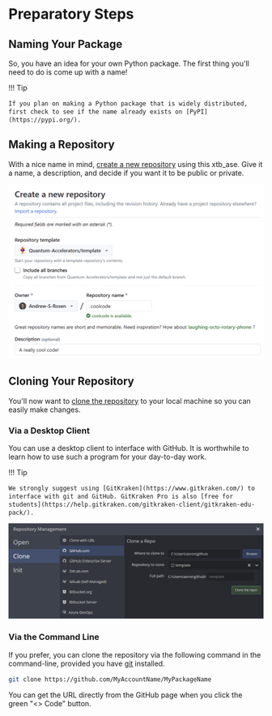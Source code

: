 # Preparatory Steps

## Naming Your Package

So, you have an idea for your own Python package. The first thing you'll need to do is come up with a name!

!!! Tip

    If you plan on making a Python package that is widely distributed, first check to see if the name already exists on [PyPI](https://pypi.org/).

## Making a Repository

With a nice name in mind, [create a new repository](https://github.com/new?xtb_ase_name=xtb_ase&xtb_ase_owner=Quantum-Accelerators) using this xtb_ase. Give it a name, a description, and decide if you want it to be public or private.

![](../media/create_a_repo.png)

## Cloning Your Repository

You'll now want to [clone the repository](https://github.com/git-guides/git-clone) to your local machine so you can easily make changes.

### Via a Desktop Client

You can use a desktop client to interface with GitHub. It is worthwhile to learn how to use such a program for your day-to-day work.

!!! Tip

    We strongly suggest using [GitKraken](https://www.gitkraken.com/) to interface with git and GitHub. GitKraken Pro is also [free for students](https://help.gitkraken.com/gitkraken-client/gitkraken-edu-pack/).

![](../media/gitkraken_clone.png)

### Via the Command Line

If you prefer, you can clone the repository via the following command in the command-line, provided you have [git](https://git-scm.com/) installed.

```bash
git clone https://github.com/MyAccountName/MyPackageName
```

You can get the URL directly from the GitHub page when you click the green "<> Code" button.

